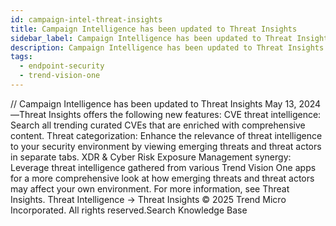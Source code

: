 ```yaml
---
id: campaign-intel-threat-insights
title: Campaign Intelligence has been updated to Threat Insights
sidebar_label: Campaign Intelligence has been updated to Threat Insights
description: Campaign Intelligence has been updated to Threat Insights
tags:
  - endpoint-security
  - trend-vision-one
---
```


/*<![CDATA[*/ $('#title').html($('meta[name=map-description]').attr('content')); /*]]>*/ Campaign Intelligence has been updated to Threat Insights May 13, 2024—Threat Insights offers the following new features: CVE threat intelligence: Search all trending curated CVEs that are enriched with comprehensive content. Threat categorization: Enhance the relevance of threat intelligence to your security environment by viewing emerging threats and threat actors in separate tabs. XDR & Cyber Risk Exposure Management synergy: Leverage threat intelligence gathered from various Trend Vision One apps for a more comprehensive look at how emerging threats and threat actors may affect your own environment. For more information, see Threat Insights. Threat Intelligence → Threat Insights © 2025 Trend Micro Incorporated. All rights reserved.Search Knowledge Base